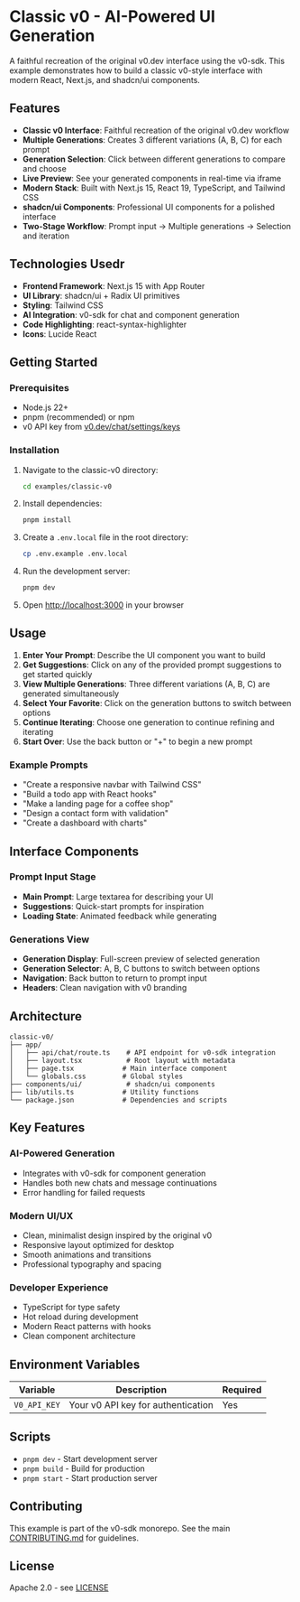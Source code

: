 # Classic v0 - AI-Powered UI Generation

A faithful recreation of the original v0.dev interface using the v0-sdk. This example demonstrates how to build a classic v0-style interface with modern React, Next.js, and shadcn/ui components.

## Features

- **Classic v0 Interface**: Faithful recreation of the original v0.dev workflow
- **Multiple Generations**: Creates 3 different variations (A, B, C) for each prompt
- **Generation Selection**: Click between different generations to compare and choose
- **Live Preview**: See your generated components in real-time via iframe
- **Modern Stack**: Built with Next.js 15, React 19, TypeScript, and Tailwind CSS
- **shadcn/ui Components**: Professional UI components for a polished interface
- **Two-Stage Workflow**: Prompt input → Multiple generations → Selection and iteration

## Technologies Usedr

- **Frontend Framework**: Next.js 15 with App Router
- **UI Library**: shadcn/ui + Radix UI primitives
- **Styling**: Tailwind CSS
- **AI Integration**: v0-sdk for chat and component generation
- **Code Highlighting**: react-syntax-highlighter
- **Icons**: Lucide React

## Getting Started

### Prerequisites

- Node.js 22+
- pnpm (recommended) or npm
- v0 API key from [v0.dev/chat/settings/keys](https://v0.dev/chat/settings/keys)

### Installation

1. Navigate to the classic-v0 directory:

   ```bash
   cd examples/classic-v0
   ```

2. Install dependencies:

   ```bash
   pnpm install
   ```

3. Create a `.env.local` file in the root directory:

   ```bash
   cp .env.example .env.local
   ```

4. Run the development server:

   ```bash
   pnpm dev
   ```

5. Open [http://localhost:3000](http://localhost:3000) in your browser

## Usage

1. **Enter Your Prompt**: Describe the UI component you want to build
2. **Get Suggestions**: Click on any of the provided prompt suggestions to get started quickly
3. **View Multiple Generations**: Three different variations (A, B, C) are generated simultaneously
4. **Select Your Favorite**: Click on the generation buttons to switch between options
5. **Continue Iterating**: Choose one generation to continue refining and iterating
6. **Start Over**: Use the back button or "+" to begin a new prompt

### Example Prompts

- "Create a responsive navbar with Tailwind CSS"
- "Build a todo app with React hooks"
- "Make a landing page for a coffee shop"
- "Design a contact form with validation"
- "Create a dashboard with charts"

## Interface Components

### Prompt Input Stage

- **Main Prompt**: Large textarea for describing your UI
- **Suggestions**: Quick-start prompts for inspiration
- **Loading State**: Animated feedback while generating

### Generations View

- **Generation Display**: Full-screen preview of selected generation
- **Generation Selector**: A, B, C buttons to switch between options
- **Navigation**: Back button to return to prompt input
- **Headers**: Clean navigation with v0 branding

## Architecture

```
classic-v0/
├── app/
│   ├── api/chat/route.ts    # API endpoint for v0-sdk integration
│   ├── layout.tsx           # Root layout with metadata
│   ├── page.tsx            # Main interface component
│   └── globals.css         # Global styles
├── components/ui/           # shadcn/ui components
├── lib/utils.ts            # Utility functions
└── package.json            # Dependencies and scripts
```

## Key Features

### AI-Powered Generation

- Integrates with v0-sdk for component generation
- Handles both new chats and message continuations
- Error handling for failed requests

### Modern UI/UX

- Clean, minimalist design inspired by the original v0
- Responsive layout optimized for desktop
- Smooth animations and transitions
- Professional typography and spacing

### Developer Experience

- TypeScript for type safety
- Hot reload during development
- Modern React patterns with hooks
- Clean component architecture

## Environment Variables

| Variable     | Description                        | Required |
| ------------ | ---------------------------------- | -------- |
| `V0_API_KEY` | Your v0 API key for authentication | Yes      |

## Scripts

- `pnpm dev` - Start development server
- `pnpm build` - Build for production
- `pnpm start` - Start production server

## Contributing

This example is part of the v0-sdk monorepo. See the main [CONTRIBUTING.md](../../CONTRIBUTING.md) for guidelines.

## License

Apache 2.0 - see [LICENSE](../../LICENSE)
